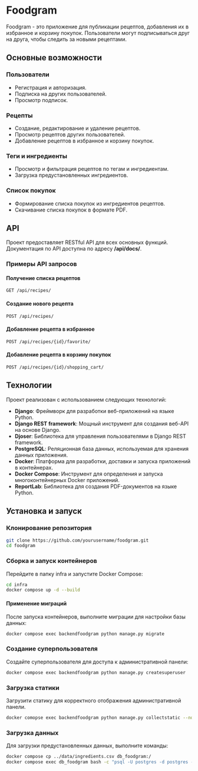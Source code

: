 # Foodgram

Foodgram - это приложение для публикации рецептов, добавления их в избранное и корзину покупок. Пользователи могут подписываться друг на друга, чтобы следить за новыми рецептами.

## Основные возможности
### Пользователи
- Регистрация и авторизация.
- Подписка на других пользователей.
- Просмотр подписок.

### Рецепты
- Создание, редактирование и удаление рецептов.
- Просмотр рецептов других пользователей.
- Добавление рецептов в избранное и корзину покупок.

### Теги и ингредиенты
- Просмотр и фильтрация рецептов по тегам и ингредиентам.
- Загрузка предустановленных ингредиентов.

### Список покупок
- Формирование списка покупок из ингредиентов рецептов.
- Скачивание списка покупок в формате PDF.

## API
Проект предоставляет RESTful API для всех основных функций. Документация по API доступна по адресу **/api/docs/**.

### Примеры API запросов
#### Получение списка рецептов

``` http
GET /api/recipes/
```

#### Создание нового рецепта

``` http
POST /api/recipes/
```

#### Добавление рецепта в избранное

``` http
POST /api/recipes/{id}/favorite/
```

#### Добавление рецепта в корзину покупок

``` http
POST /api/recipes/{id}/shopping_cart/
```

## Технологии
Проект реализован с использованием следующих технологий:
- **Django**: Фреймворк для разработки веб-приложений на языке Python.
- **Django REST framework**: Мощный инструмент для создания веб-API на основе Django.
- **Djoser**: Библиотека для управления пользователями в Django REST framework.
- **PostgreSQL**: Реляционная база данных, используемая для хранения данных приложения.
- **Docker**: Платформа для разработки, доставки и запуска приложений в контейнерах.
- **Docker Compose**: Инструмент для определения и запуска многоконтейнерных Docker приложений.
- **ReportLab**: Библиотека для создания PDF-документов на языке Python.

## Установка и запуск
### Клонирование репозитория

``` sh
git clone https://github.com/yourusername/foodgram.git
cd foodgram
```

### Сборка и запуск контейнеров

Перейдите в папку infra и запустите Docker Compose:

``` sh
cd infra
docker compose up -d --build
```

#### Применение миграций

После запуска контейнеров, выполните миграции для настройки базы данных:

``` sh
docker compose exec backendfoodgram python manage.py migrate
```

### Создание суперпользователя

Создайте суперпользователя для доступа к административной панели:

``` sh
docker compose exec backendfoodgram python manage.py createsuperuser
```

### Загрузка статики
Загрузити статику для корректного отображения административной панели.

``` sh
docker comopse exec backendfoodgram python manage.py collectstatic --no-input
```

### Загрузка данных
Для загрузки предустановленных данных, выполните команды:

``` sh
docker compose cp ../data/ingredients.csv db_foodgram:/
docker compose exec db_foodgram bash -c "psql -U postgres -d postgres -c \"COPY recipes_ingredient (name, measurement_unit) FROM '/ingredients.csv' DELIMITER ',' CSV;\""
```
